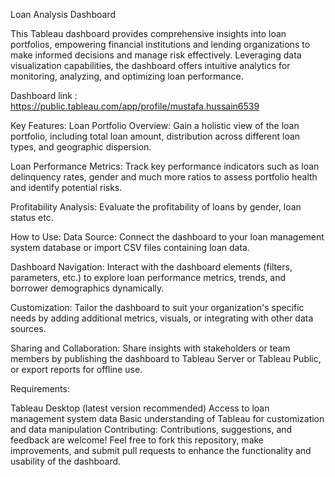 Loan Analysis Dashboard

This Tableau dashboard provides comprehensive insights into loan portfolios, empowering financial institutions and lending organizations to make informed decisions and manage risk effectively. Leveraging data visualization capabilities, the dashboard offers intuitive analytics for monitoring, analyzing, and optimizing loan performance.

Dashboard link : https://public.tableau.com/app/profile/mustafa.hussain6539 

Key Features:
Loan Portfolio Overview: Gain a holistic view of the loan portfolio, including total loan amount, distribution across different loan types, and geographic dispersion.

Loan Performance Metrics: Track key performance indicators such as loan delinquency rates, gender and much more ratios to assess portfolio health and identify potential risks.

Profitability Analysis: Evaluate the profitability of loans by gender, loan status etc.

How to Use:
Data Source: Connect the dashboard to your loan management system database or import CSV files containing loan data.

Dashboard Navigation: Interact with the dashboard elements (filters, parameters, etc.) to explore loan performance metrics, trends, and borrower demographics dynamically.

Customization: Tailor the dashboard to suit your organization's specific needs by adding additional metrics, visuals, or integrating with other data sources.

Sharing and Collaboration: Share insights with stakeholders or team members by publishing the dashboard to Tableau Server or Tableau Public, or export reports for offline use.

Requirements:

Tableau Desktop (latest version recommended)
Access to loan management system data
Basic understanding of Tableau for customization and data manipulation
Contributing:
Contributions, suggestions, and feedback are welcome! Feel free to fork this repository, make improvements, and submit pull requests to enhance the functionality and usability of the dashboard.
